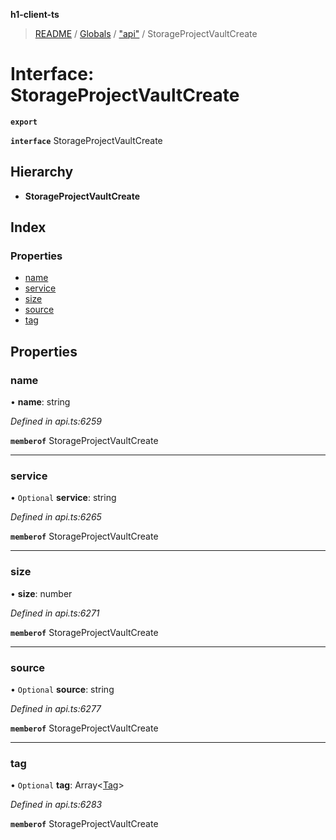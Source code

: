 **h1-client-ts**

> [README](../README.md) / [Globals](../globals.md) / ["api"](../modules/_api_.md) / StorageProjectVaultCreate

# Interface: StorageProjectVaultCreate

**`export`** 

**`interface`** StorageProjectVaultCreate

## Hierarchy

* **StorageProjectVaultCreate**

## Index

### Properties

* [name](_api_.storageprojectvaultcreate.md#name)
* [service](_api_.storageprojectvaultcreate.md#service)
* [size](_api_.storageprojectvaultcreate.md#size)
* [source](_api_.storageprojectvaultcreate.md#source)
* [tag](_api_.storageprojectvaultcreate.md#tag)

## Properties

### name

•  **name**: string

*Defined in api.ts:6259*

**`memberof`** StorageProjectVaultCreate

___

### service

• `Optional` **service**: string

*Defined in api.ts:6265*

**`memberof`** StorageProjectVaultCreate

___

### size

•  **size**: number

*Defined in api.ts:6271*

**`memberof`** StorageProjectVaultCreate

___

### source

• `Optional` **source**: string

*Defined in api.ts:6277*

**`memberof`** StorageProjectVaultCreate

___

### tag

• `Optional` **tag**: Array\<[Tag](_api_.tag.md)>

*Defined in api.ts:6283*

**`memberof`** StorageProjectVaultCreate
